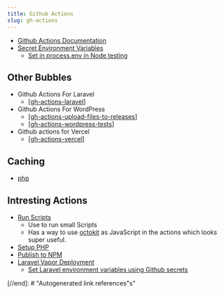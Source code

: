 ```yaml
---
title: Github Actions
slug: gh-actions
---
```


- [Github Actions Documentation](https://docs.github.com/en/actions/)
- [Secret Environment Variables](https://docs.github.com/en/actions/configuring-and-managing-workflows/creating-and-storing-encrypted-secrets)
  - [Set in process.env in Node testing](https://docs.github.com/en/actions/language-and-framework-guides/using-nodejs-with-github-actions#example-using-a-private-registry-and-creating-the-npmrc-file)

## Other Bubbles

- Github Actions For Laravel
  - [[gh-actions-laravel]]
- Github Actions For WordPress
  - [[gh-actions-upload-files-to-releases]]
  - [[gh-actions-wordpress-tests]]
- Github actions for Vercel
  - [[gh-actions-vercel]]

## Caching

- [php](https://github.com/actions/cache/blob/main/examples.md#php---composer)

## Intresting Actions

- [Run Scripts](https://github.com/actions/github-script)
  - Use to run small Scripts
  - Has a way to use [octokit]() as JavaScript in the actions which looks super useful.
- [Setup PHP](https://github.com/shivammathur/setup-php)
- [Publish to NPM](https://github.com/marketplace/actions/npm-publish)
- [Laravel Vapor Deployment](https://github.com/marketplace/actions/laravel-vapor)
  - [Set Laravel environment variables using Github secrets](https://stackoverflow.com/questions/61857523/how-to-use-github-secrets-on-env-file)

[//begin]: # "Autogenerated link references for markdown compatibility"
[gh-actions-laravel]: gh-actions-laravel "Github Actions For Laravel"
[gh-actions-upload-files-to-releases]: gh-actions-upload-files-to-releases "Upload Files To Github Release With Actions"
[gh-actions-wordpress-tests]: gh-actions-wordpress-tests "WordPress Tests With Github Actions"
[gh-actions-vercel]: gh-actions-vercel "Github Actions For Vercel"
[//end]: # "Autogenerated link references"s"
